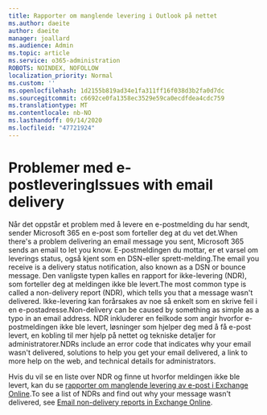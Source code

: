 ```yaml
---
title: Rapporter om manglende levering i Outlook på nettet
ms.author: daeite
author: daeite
manager: joallard
ms.audience: Admin
ms.topic: article
ms.service: o365-administration
ROBOTS: NOINDEX, NOFOLLOW
localization_priority: Normal
ms.custom: ''
ms.openlocfilehash: 1d2155b819ad34e1fa311ff16f038d3b2fa0d7dc
ms.sourcegitcommit: c6692ce0fa1358ec3529e59ca0ecdfdea4cdc759
ms.translationtype: MT
ms.contentlocale: nb-NO
ms.lasthandoff: 09/14/2020
ms.locfileid: "47721924"
---
```

# <a name="issues-with-email-delivery"></a><span data-ttu-id="29ff2-102">Problemer med e-postlevering</span><span class="sxs-lookup"><span data-stu-id="29ff2-102">Issues with email delivery</span></span>

<span data-ttu-id="29ff2-103">Når det oppstår et problem med å levere en e-postmelding du har sendt, sender Microsoft 365 en e-post som forteller deg at du vet det.</span><span class="sxs-lookup"><span data-stu-id="29ff2-103">When there's a problem delivering an email message you sent, Microsoft 365 sends an email to let you know.</span></span> <span data-ttu-id="29ff2-104">E-postmeldingen du mottar, er et varsel om leverings status, også kjent som en DSN-eller sprett-melding.</span><span class="sxs-lookup"><span data-stu-id="29ff2-104">The email you receive is a delivery status notification, also known as a DSN or bounce message.</span></span> <span data-ttu-id="29ff2-105">Den vanligste typen kalles en rapport for ikke-levering (NDR), som forteller deg at meldingen ikke ble levert.</span><span class="sxs-lookup"><span data-stu-id="29ff2-105">The most common type is called a non-delivery report (NDR), which tells you that a message wasn't delivered.</span></span> <span data-ttu-id="29ff2-106">Ikke-levering kan forårsakes av noe så enkelt som en skrive feil i en e-postadresse.</span><span class="sxs-lookup"><span data-stu-id="29ff2-106">Non-delivery can be caused by something as simple as a typo in an email address.</span></span> <span data-ttu-id="29ff2-107">NDR inkluderer en feilkode som angir hvorfor e-postmeldingen ikke ble levert, løsninger som hjelper deg med å få e-post levert, en kobling til mer hjelp på nettet og tekniske detaljer for administratorer.</span><span class="sxs-lookup"><span data-stu-id="29ff2-107">NDRs include an error code that indicates why your email wasn't delivered, solutions to help you get your email delivered, a link to more help on the web, and technical details for administrators.</span></span>

<span data-ttu-id="29ff2-108">Hvis du vil se en liste over NDR og finne ut hvorfor meldingen ikke ble levert, kan du se [rapporter om manglende levering av e-post i Exchange Online](https://docs.microsoft.com/exchange/mail-flow-best-practices/non-delivery-reports-in-exchange-online/non-delivery-reports-in-exchange-online).</span><span class="sxs-lookup"><span data-stu-id="29ff2-108">To see a list of NDRs and find out why your message wasn't delivered, see [Email non-delivery reports in Exchange Online](https://docs.microsoft.com/exchange/mail-flow-best-practices/non-delivery-reports-in-exchange-online/non-delivery-reports-in-exchange-online).</span></span>